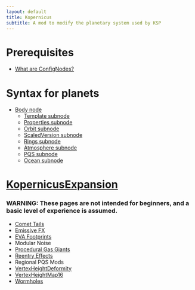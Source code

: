 ```yaml
---
layout: default
title: Kopernicus
subtitle: A mod to modify the planetary system used by KSP
---
```


# Prerequisites
* [What are ConfigNodes?](/main/ConfigNodes.md)

# Syntax for planets
* [Body node](/main/Body.md)
	+ [Template subnode](/main/Template.md)
	+ [Properties subnode](/main/Properties.md)
	+ [Orbit subnode](/main/Orbit.md)
	+ [ScaledVersion subnode](/main/ScaledVersion.md)
	+ [Rings subnode](/main/Rings.md)
	+ [Atmosphere subnode](/main/Atmosphere.md)
	+ [PQS subnode](/main/PQS.md)
	+ [Ocean subnode](/main/Ocean.md)

# [KopernicusExpansion](/kopernicusexpansion)
### WARNING: These pages are not intended for beginners, and a basic level of experience is assumed.
* 	[Comet Tails](/kex/CometTails.md)
* 	[Emissive FX](/kex/EmissiveFX.md)
* 	[EVA Footprints](/kex/EVAFootprints.md)
* 	Modular Noise
* 	[Procedural Gas Giants](/kex/ProceduralGasGiants.md)
* 	[Reentry Effects](/kex/ReentryEffects.md)
* 	Regional PQS Mods
* 	[VertexHeightDeformity](/kex/VertexHeightDeformity.md)
* 	[VertexHeightMap16](/kex/VertexHeightMap16.md)
* 	[Wormholes](/kex/Wormholes.md)
